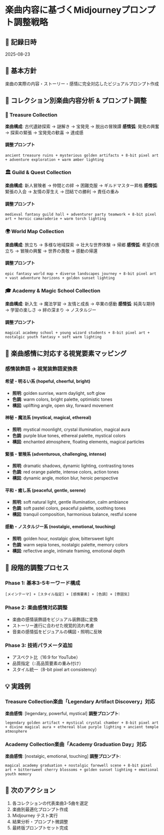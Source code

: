 # 楽曲内容に基づくMidjourneyプロンプト調整戦略

## 📅 記録日時
2025-08-23

## 🎯 基本方針
楽曲の実際の内容・ストーリー・感情に完全対応したビジュアルプロンプト作成

## 🎵 コレクション別楽曲内容分析 & プロンプト調整

### 🏺 Treasure Collection
**楽曲構成**: 古代遺跡探索 → 謎解き → 宝発見 → 脱出の冒険譚
**感情弧**: 発見の興奮 → 探索の緊張 → 宝発見の歓喜 → 達成感

#### 調整プロンプト
```
ancient treasure ruins + mysterious golden artifacts + 8-bit pixel art + adventure exploration + warm amber lighting
```

### 🏛️ Guild & Quest Collection  
**楽曲構成**: 新人冒険者 → 仲間との絆 → 困難克服 → ギルドマスター昇格
**感情弧**: 緊張の入会 → 友情の芽生え → 団結での勝利 → 責任の重み

#### 調整プロンプト
```
medieval fantasy guild hall + adventurer party teamwork + 8-bit pixel art + heroic camaraderie + warm torch lighting
```

### 🌍 World Map Collection
**楽曲構成**: 旅立ち → 多様な地域探索 → 壮大な世界体験 → 帰郷
**感情弧**: 希望の旅立ち → 冒険の興奮 → 世界の畏敬 → 感動の帰還

#### 調整プロンプト  
```
epic fantasy world map + diverse landscapes journey + 8-bit pixel art + vast adventure horizons + golden sunset lighting
```

### 🎓 Academy & Magic School Collection
**楽曲構成**: 新入生 → 魔法学習 → 友情と成長 → 卒業の感動
**感情弧**: 純真な期待 → 学習の楽しさ → 絆の深まり → ノスタルジー

#### 調整プロンプト
```
magical academy school + young wizard students + 8-bit pixel art + nostalgic youth fantasy + soft warm lighting
```

## 🎨 楽曲感情に対応する視覚要素マッピング

### 感情装飾語 → 視覚装飾語変換表

#### 希望・明るい系 (hopeful, cheerful, bright)
- **照明**: golden sunrise, warm daylight, soft glow
- **色調**: warm colors, bright palette, optimistic tones
- **構図**: uplifting angle, open sky, forward movement

#### 神秘・魔法系 (mystical, magical, ethereal)  
- **照明**: mystical moonlight, crystal illumination, magical aura
- **色調**: purple blue tones, ethereal palette, mystical colors
- **構図**: enchanted atmosphere, floating elements, magical particles

#### 緊張・冒険系 (adventurous, challenging, intense)
- **照明**: dramatic shadows, dynamic lighting, contrasting tones
- **色調**: red orange palette, intense colors, action tones
- **構図**: dynamic angle, motion blur, heroic perspective

#### 平和・癒し系 (peaceful, gentle, serene)
- **照明**: soft natural light, gentle illumination, calm ambiance
- **色調**: soft pastel colors, peaceful palette, soothing tones
- **構図**: tranquil composition, harmonious balance, restful scene

#### 感動・ノスタルジー系 (nostalgic, emotional, touching)
- **照明**: golden hour, nostalgic glow, bittersweet light
- **色調**: warm sepia tones, nostalgic palette, memory colors
- **構図**: reflective angle, intimate framing, emotional depth

## 🔄 段階的調整プロセス

### Phase 1: 基本3-5キーワード構成
```
[メインテーマ] + [スタイル指定] + [感情要素] + [色調] + [雰囲気]
```

### Phase 2: 楽曲感情対応調整
- 楽曲の感情装飾語をビジュアル装飾語に変換
- ストーリー進行に合わせた視覚的流れ考慮
- 音楽の感情弧をビジュアルの構図・照明に反映

### Phase 3: 技術パラメータ追加
- アスペクト比（16:9 for YouTube）
- 品質指定（::高品質要素の重み付け）
- スタイル統一（8-bit pixel art consistency）

## 💡 実践例

### Treasure Collection楽曲「Legendary Artifact Discovery」対応
**楽曲感情**: [legendary, powerful, mystical]
**調整プロンプト**:
```
legendary golden artifact + mystical crystal chamber + 8-bit pixel art + divine magical aura + ethereal blue purple lighting + ancient temple atmosphere
```

### Academy Collection楽曲「Academy Graduation Day」対応  
**楽曲感情**: [nostalgic, emotional, touching]
**調整プロンプト**:
```
magical academy graduation + nostalgic farewell scene + 8-bit pixel art + bittersweet cherry blossoms + golden sunset lighting + emotional youth memory
```

## 🎯 次のアクション
1. 各コレクションの代表楽曲3-5曲を選定
2. 楽曲別最適化プロンプト作成
3. Midjourney テスト実行
4. 結果分析・プロンプト微調整
5. 最終版プロンプトセット完成